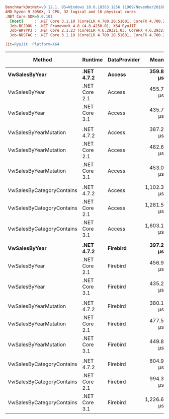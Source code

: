 ``` ini

BenchmarkDotNet=v0.12.1, OS=Windows 10.0.18363.1256 (1909/November2018Update/19H2)
AMD Ryzen 9 3950X, 1 CPU, 32 logical and 16 physical cores
.NET Core SDK=5.0.101
  [Host]     : .NET Core 3.1.10 (CoreCLR 4.700.20.51601, CoreFX 4.700.20.51901), X64 RyuJIT
  Job-BCJDOU : .NET Framework 4.8 (4.8.4250.0), X64 RyuJIT
  Job-WKYYPJ : .NET Core 2.1.23 (CoreCLR 4.6.29321.03, CoreFX 4.6.29321.01), X64 RyuJIT
  Job-NDSFAC : .NET Core 3.1.10 (CoreCLR 4.700.20.51601, CoreFX 4.700.20.51901), X64 RyuJIT

Jit=RyuJit  Platform=X64  

```
|                    Method |       Runtime | DataProvider |       Mean |     Median | Ratio | Gen 0 | Gen 1 | Gen 2 | Allocated |
|-------------------------- |-------------- |------------- |-----------:|-----------:|------:|------:|------:|------:|----------:|
|             **VwSalesByYear** |    **.NET 4.7.2** |       **Access** |   **359.8 μs** |   **361.1 μs** |  **1.00** |     **-** |     **-** |     **-** |    **128 KB** |
|             VwSalesByYear | .NET Core 2.1 |       Access |   455.7 μs |   455.4 μs |  1.28 |     - |     - |     - |  105.8 KB |
|             VwSalesByYear | .NET Core 3.1 |       Access |   435.7 μs |   432.5 μs |  1.21 |     - |     - |     - | 107.64 KB |
|                           |               |              |            |            |       |       |       |       |           |
|     VwSalesByYearMutation |    .NET 4.7.2 |       Access |   387.2 μs |   383.7 μs |  1.00 |     - |     - |     - |    136 KB |
|     VwSalesByYearMutation | .NET Core 2.1 |       Access |   482.6 μs |   481.8 μs |  1.24 |     - |     - |     - | 115.99 KB |
|     VwSalesByYearMutation | .NET Core 3.1 |       Access |   453.0 μs |   451.0 μs |  1.14 |     - |     - |     - | 111.41 KB |
|                           |               |              |            |            |       |       |       |       |           |
| VwSalesByCategoryContains |    .NET 4.7.2 |       Access | 1,102.3 μs | 1,083.1 μs |  1.00 |     - |     - |     - |  444.3 KB |
| VwSalesByCategoryContains | .NET Core 2.1 |       Access | 1,281.5 μs | 1,277.3 μs |  1.15 |     - |     - |     - | 415.65 KB |
| VwSalesByCategoryContains | .NET Core 3.1 |       Access | 1,603.1 μs | 1,606.2 μs |  1.44 |     - |     - |     - | 418.43 KB |
|                           |               |              |            |            |       |       |       |       |           |
|             **VwSalesByYear** |    **.NET 4.7.2** |     **Firebird** |   **397.2 μs** |   **382.4 μs** |  **1.00** |     **-** |     **-** |     **-** |    **128 KB** |
|             VwSalesByYear | .NET Core 2.1 |     Firebird |   456.9 μs |   455.5 μs |  1.10 |     - |     - |     - | 106.41 KB |
|             VwSalesByYear | .NET Core 3.1 |     Firebird |   435.2 μs |   435.4 μs |  1.04 |     - |     - |     - | 108.23 KB |
|                           |               |              |            |            |       |       |       |       |           |
|     VwSalesByYearMutation |    .NET 4.7.2 |     Firebird |   380.1 μs |   379.9 μs |  1.00 |     - |     - |     - |    136 KB |
|     VwSalesByYearMutation | .NET Core 2.1 |     Firebird |   477.5 μs |   476.4 μs |  1.26 |     - |     - |     - | 117.17 KB |
|     VwSalesByYearMutation | .NET Core 3.1 |     Firebird |   449.8 μs |   450.4 μs |  1.18 |     - |     - |     - | 112.59 KB |
|                           |               |              |            |            |       |       |       |       |           |
| VwSalesByCategoryContains |    .NET 4.7.2 |     Firebird |   804.9 μs |   795.7 μs |  1.00 |     - |     - |     - |    320 KB |
| VwSalesByCategoryContains | .NET Core 2.1 |     Firebird |   994.3 μs |   981.7 μs |  1.24 |     - |     - |     - | 295.92 KB |
| VwSalesByCategoryContains | .NET Core 3.1 |     Firebird | 1,226.6 μs | 1,212.0 μs |  1.52 |     - |     - |     - | 298.84 KB |
